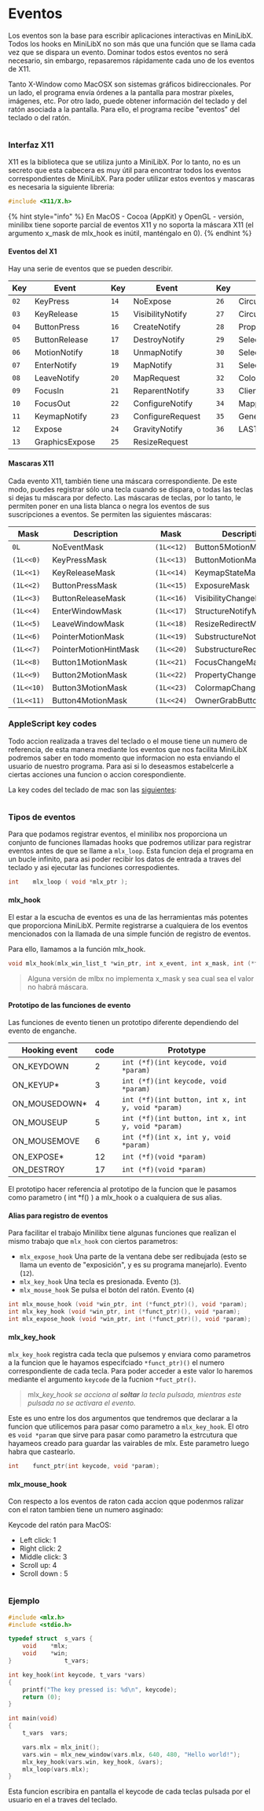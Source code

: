 # Eventos

Los eventos son la base para escribir aplicaciones interactivas en MiniLibX. Todos los hooks en MiniLibX no son más que una función que se llama cada vez que se dispara un evento. Dominar todos estos eventos no será necesario, sin embargo, repasaremos rápidamente cada uno de los eventos de X11.

Tanto X-Window como MacOSX son sistemas gráficos bidireccionales. Por un lado, el programa envía órdenes a la pantalla para mostrar píxeles, imágenes, etc. Por otro lado, puede obtener información del teclado y del ratón asociada a la pantalla. Para ello, el programa recibe "eventos" del teclado o del ratón.

<figure><img src="../../.gitbook/assets/image (2).png" alt=""><figcaption></figcaption></figure>

### **Interfaz X11**

X11 es la biblioteca que se utiliza junto a MiniLibX. Por lo tanto, no es un secreto que esta cabecera es muy útil para encontrar todos los eventos correspondientes de MiniLibX. Para poder utilizar estos eventos y mascaras es necesaria la siguiente libreria:&#x20;

```c
#include <X11/X.h>
```

{% hint style="info" %}
En MacOS - Cocoa (AppKit) y OpenGL - versión, minilibx tiene soporte parcial de eventos X11 y no soporta la máscara X11 (el argumento x\_mask de mlx\_hook es inútil, manténgalo en 0).
{% endhint %}

#### Eventos del X1

Hay una serie de eventos que se pueden describir.

| Key  | Event          |   | Key  | Event            |   | Key  | Event            |
| ---- | -------------- | - | ---- | ---------------- | - | ---- | ---------------- |
| `02` | KeyPress       |   | `14` | NoExpose         |   | `26` | CirculateNotify  |
| `03` | KeyRelease     |   | `15` | VisibilityNotify |   | `27` | CirculateRequest |
| `04` | ButtonPress    |   | `16` | CreateNotify     |   | `28` | PropertyNotify   |
| `05` | ButtonRelease  |   | `17` | DestroyNotify    |   | `29` | SelectionClear   |
| `06` | MotionNotify   |   | `18` | UnmapNotify      |   | `30` | SelectionRequest |
| `07` | EnterNotify    |   | `19` | MapNotify        |   | `31` | SelectionNotify  |
| `08` | LeaveNotify    |   | `20` | MapRequest       |   | `32` | ColormapNotify   |
| `09` | FocusIn        |   | `21` | ReparentNotify   |   | `33` | ClientMessage    |
| `10` | FocusOut       |   | `22` | ConfigureNotify  |   | `34` | MappingNotify    |
| `11` | KeymapNotify   |   | `23` | ConfigureRequest |   | `35` | GenericEvent     |
| `12` | Expose         |   | `24` | GravityNotify    |   | `36` | LASTEvent        |
| `13` | GraphicsExpose |   | `25` | ResizeRequest    |   |      |                  |

#### Mascaras X11

Cada evento X11, también tiene una máscara correspondiente. De este modo, puedes registrar sólo una tecla cuando se dispara, o todas las teclas si dejas tu máscara por defecto. Las máscaras de teclas, por lo tanto, le permiten poner en una lista blanca o negra los eventos de sus suscripciones a eventos. Se permiten las siguientes máscaras:



| Mask       | Description           |      | Mask       | Description              |
| ---------- | --------------------- | ---- | ---------- | ------------------------ |
| `0L`       | NoEventMask           |      | `(1L<<12)` | Button5MotionMask        |
| `(1L<<0)`  | KeyPressMask          |      | `(1L<<13)` | ButtonMotionMask         |
| `(1L<<1)`  | KeyReleaseMask        |      | `(1L<<14)` | KeymapStateMask          |
| `(1L<<2)`  | ButtonPressMask       |      | `(1L<<15)` | ExposureMask             |
| `(1L<<3)`  | ButtonReleaseMask     |      | `(1L<<16)` | VisibilityChangeMask     |
| `(1L<<4)`  | EnterWindowMask       |      | `(1L<<17)` | StructureNotifyMask      |
| `(1L<<5)`  | LeaveWindowMask       |      | `(1L<<18)` | ResizeRedirectMask       |
| `(1L<<6)`  | PointerMotionMask     |      | `(1L<<19)` | SubstructureNotifyMask   |
| `(1L<<7)`  | PointerMotionHintMask |      | `(1L<<20)` | SubstructureRedirectMask |
| `(1L<<8)`  | Button1MotionMask     |      | `(1L<<21)` | FocusChangeMask          |
| `(1L<<9)`  | Button2MotionMask     |      | `(1L<<22)` | PropertyChangeMask       |
| `(1L<<10)` | Button3MotionMask     |      | `(1L<<23)` | ColormapChangeMask       |
| `(1L<<11)` | Button4MotionMask     |      | `(1L<<24)` | OwnerGrabButtonMask      |

### AppleScript key codes

Todo accion realizada a traves del teclado o el mouse tiene  un numero de referencia, de esta manera mediante los eventos que nos facilita MiniLibX podremos saber en todo momento que informacion no esta enviando el usuario de nuestro programa. Para asi si lo deseasmos estabelcerle a ciertas acciones una funcion o accion corespondiente.

La key codes del teclado de mac son las [siguientes](https://eastmanreference.com/complete-list-of-applescript-key-codes):

<figure><img src="../../.gitbook/assets/Screen Shot 2022-11-11 at 8.12.36 PM.png" alt=""><figcaption></figcaption></figure>

### Tipos de eventos

Para que podamos registrar eventos, el minilibx nos proporciona un conjunto de funciones llamadas hooks que podremos utilizar para registrar eventos antes de que se llame a `mlx_loop`. Esta funcion deja el programa en un bucle infinito, para asi poder recibir los datos de entrada a traves del teclado y asi ejecutar las funciones correspodientes.

```c
int    mlx_loop ( void *mlx_ptr );
```

#### mlx\_hook <a href="#mlx_hook" id="mlx_hook"></a>

El estar a la escucha de eventos es una de las herramientas más potentes que proporciona MiniLibX. Permite registrarse a cualquiera de los eventos mencionados con la llamada de una simple función de registro de eventos.

Para ello, llamamos a la función mlx\_hook.

```c
void mlx_hook(mlx_win_list_t *win_ptr, int x_event, int x_mask, int (*f)(), void *param)
```

> Alguna versión de mlbx no implementa x\_mask y sea cual sea el valor no habrá máscara.

#### Prototipo de las funciones de evento

Las funciones de evento tienen un prototipo diferente dependiendo del evento de enganche.



| Hooking event   | code | Prototype                                         |
| --------------- | ---- | ------------------------------------------------- |
| ON\_KEYDOWN     | 2    | `int (*f)(int keycode, void *param)`              |
| ON\_KEYUP\*     | 3    | `int (*f)(int keycode, void *param)`              |
| ON\_MOUSEDOWN\* | 4    | `int (*f)(int button, int x, int y, void *param)` |
| ON\_MOUSEUP     | 5    | `int (*f)(int button, int x, int y, void *param)` |
| ON\_MOUSEMOVE   | 6    | `int (*f)(int x, int y, void *param)`             |
| ON\_EXPOSE\*    | 12   | `int (*f)(void *param)`                           |
| ON\_DESTROY     | 17   | `int (*f)(void *param)`                           |

El prototipo hacer referencia al prototipo de la funcion que le pasamos como parametro ( int \*f() ) a mlx\_hook o a cualquiera de sus alias.

#### Alias para registro de eventos

Para facilitar el trabajo Minilibx tiene algunas funciones que realizan el mismo trabajo que `mlx_hook` con ciertos parametros:

* `mlx_expose_hook` Una parte de la ventana debe ser redibujada (esto se llama un evento de "exposición", y es su programa manejarlo). Evento (`12`).
* `mlx_key_hook` Una tecla es presionada. Evento (`3`).
* `mlx_mouse_hook` Se pulsa el botón del ratón. Evento (`4`)

```c
int	mlx_mouse_hook (void *win_ptr, int (*funct_ptr)(), void *param);
int	mlx_key_hook (void *win_ptr, int (*funct_ptr)(), void *param);
int	mlx_expose_hook (void *win_ptr, int (*funct_ptr)(), void *param);
```

#### mlx\_key\_hook

`mlx_key_hook` registra cada tecla que pulsemos y enviara como parametros a la funcion que le hayamos especifciado `*funct_ptr)()` el numero correspondiente de cada tecla. Para poder acceder a este valor lo haremos mediante el argumento `keycode` de la fucnion `*fuct_ptr()`.

> mlx\__key\_hook se acciona al **soltar** la tecla pulsada, mientras este pulsada no se activara el evento._

Este es uno entre los dos argumentos que tendremos que declarar a la funcion que utilicemos para pasar como parametro a `mlx_key_hook`. El otro es `void *param` que sirve para pasar como parametro la estrcutura que hayameos creado para guardar las vairables de mlx. Este parametro luego habra que castearlo.

```c
int    funct_ptr(int keycode, void *param);
```

#### mlx\_mouse\_hook

Con respecto a los eventos de raton cada accion qque podenmos ralizar con el raton tambien tiene un numero asginado:

Keycode del ratón para MacOS:

* Left click: 1
* Right click: 2
* Middle click: 3
* Scroll up: 4
* Scroll down : 5

<figure><img src="../../.gitbook/assets/image.png" alt=""><figcaption></figcaption></figure>

### Ejemplo

```c
#include <mlx.h>
#include <stdio.h>

typedef struct	s_vars {
	void	*mlx;
	void	*win;
}				t_vars;

int	key_hook(int keycode, t_vars *vars)
{
	printf("The key pressed is: %d\n", keycode);
	return (0);
}

int	main(void)
{
	t_vars	vars;

	vars.mlx = mlx_init();
	vars.win = mlx_new_window(vars.mlx, 640, 480, "Hello world!");
	mlx_key_hook(vars.win, key_hook, &vars);
	mlx_loop(vars.mlx);
}
```

Esta funcion escribira en pantalla el keycode de cada teclas pulsada por el usuario en el a traves del teclado.
